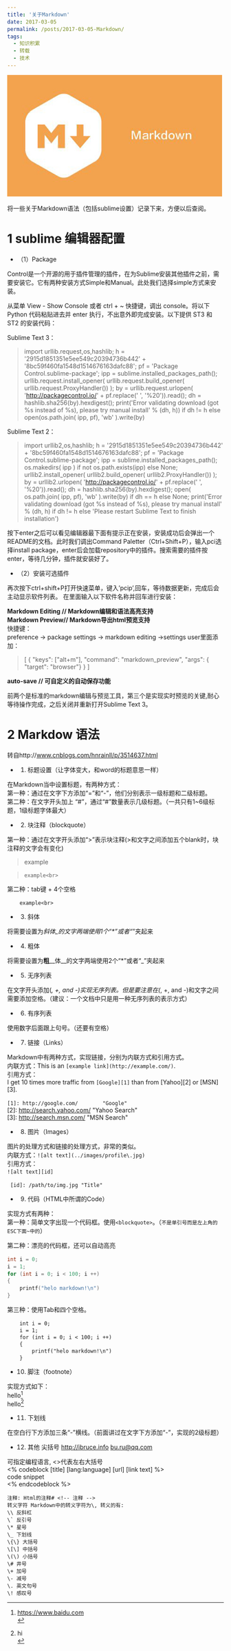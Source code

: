 ```yaml
---
title: '关于Markdown'
date: 2017-03-05
permalink: /posts/2017-03-05-Markdown/
tags:
  - 知识积累
  - 转载
  - 技术
---
```


!["markdown"](../images/markdown.jpg)

将一些关于Markdown语法（包括sublime设置）记录下来，方便以后查阅。

<!-- more -->
# 1 sublime 编辑器配置

* （1）Package 

Control是一个开源的用于插件管理的插件，在为Sublime安装其他插件之前，需要安装它。它有两种安装方式Simple和Manual。此处我们选择simple方式来安装。<br>

从菜单 View - Show Console 或者 ctrl + ~ 快捷键，调出 console。将以下 Python 代码粘贴进去并 enter 执行，不出意外即完成安装。以下提供 ST3 和 ST2 的安装代码：<br>

Sublime Text 3：<br>


>import urllib.request,os,hashlib; h = '2915d1851351e5ee549c20394736b442' + '8bc59f460fa1548d1514676163dafc88'; pf = 'Package Control.sublime-package'; ipp = sublime.installed_packages_path(); urllib.request.install_opener( urllib.request.build_opener( urllib.request.ProxyHandler()) ); by = urllib.request.urlopen( 'http://packagecontrol.io/' + pf.replace(' ', '%20')).read(); dh = hashlib.sha256(by).hexdigest(); print('Error validating download (got %s instead of %s), please try manual install' % (dh, h)) if dh != h else open(os.path.join( ipp, pf), 'wb' ).write(by)<br>

Sublime Text 2：<br>

>import urllib2,os,hashlib; h = '2915d1851351e5ee549c20394736b442' + '8bc59f460fa1548d1514676163dafc88'; pf = 'Package Control.sublime-package'; ipp = sublime.installed_packages_path(); os.makedirs( ipp ) if not os.path.exists(ipp) else None; urllib2.install_opener( urllib2.build_opener( urllib2.ProxyHandler()) ); by = urllib2.urlopen( 'http://packagecontrol.io/' + pf.replace(' ', '%20')).read(); dh = hashlib.sha256(by).hexdigest(); open( os.path.join( ipp, pf), 'wb' ).write(by) if dh == h else None; print('Error validating download (got %s instead of %s), please try manual install' % (dh, h) if dh != h else 'Please restart Sublime Text to finish installation')<br>

按下enter之后可以看见编辑器最下面有提示正在安装，安装成功后会弹出一个README的文档。此时我们调出Command Paletter（Ctrl+Shift+P），输入pci选择install package，enter后会加载repository中的插件。搜索需要的插件按enter，等待几分钟，插件就安装好了。<br>

* （2）安装可选插件

再次按下ctrl+shift+P打开快速菜单，键入’pcip’,回车，等待数据更新，完成后会主动显示软件列表。 在里面输入以下软件名称并回车进行安装：<br>

**Markdown Editing // Markdown编辑和语法高亮支持**<br>
**Markdown Preview// Markdown导出html预览支持** <br>
快捷键：<br>
preference -> package settings -> markdown editing ->settings user里面添加：<br>
>[
    { "keys": ["alt+m"], "command": "markdown_preview", "args": { "target": "browser"} }
]

**auto-save // 可自定义的自动保存功能** <br>


前两个是标准的markdown编辑与预览工具，第三个是实现实时预览的关键,耐心等待操作完成，之后关闭并重新打开Sublime Text 3。

# 2 Markdow 语法 

转自http://www.cnblogs.com/hnrainll/p/3514637.html

* 1. 标题设置（让字体变大，和word的标题意思一样）

在Markdown当中设置标题，有两种方式：<br>
第一种：通过在文字下方添加“=”和“-”，他们分别表示一级标题和二级标题。<br>
第二种：在文字开头加上 “#”，通过“#”数量表示几级标题。（一共只有1~6级标题，1级标题字体最大）<br>

* 2. 块注释（blockquote）

第一种：通过在文字开头添加“>”表示块注释(>和文字之间添加五个blank时，块注释的文字会有变化)<br>

>example<br>

>     example<br>

第二种：tab键 + 4个空格<br>

        example<br>

* 3. 斜体

将需要设置为*斜*_体_的文字两端使用1个“*”或者“_”夹起来<br>

* 4. 粗体

将需要设置为**粗**__体__的文字两端使用2个“*”或者“_”夹起来<br>

* 5. 无序列表

在文字开头添加(*, +, and -)实现无序列表。但是要注意在(*, +, and -)和文字之间需要添加空格。（建议：一个文档中只是用一种无序列表的表示方式）<br>

* 6. 有序列表

使用数字后面跟上句号。（还要有空格）<br>

* 7. 链接（Links）

Markdown中有两种方式，实现链接，分别为内联方式和引用方式。<br>
内联方式：This is an `[example link](http://example.com/)`.<br>
引用方式：<br>
I get 10 times more traffic from `[Google][1]` than from [Yahoo][2] or [MSN][3].  <br>

`[1]: http://google.com/        "Google" `<br>
[2]: http://search.yahoo.com/  "Yahoo Search" <br>
[3]: http://search.msn.com/    "MSN Search"<br>
 

* 8. 图片（Images）

图片的处理方式和链接的处理方式，非常的类似。<br>
内联方式：`![alt text](../images/profile\.jpg)`<br>
引用方式：<br>
`![alt text][id]` <br>

` [id]: /path/to/img.jpg "Title"`<br>

* 9. 代码（HTML中所谓的Code）

实现方式有两种：<br>
第一种：简单文字出现一个代码框。使用`<blockquote>`。（`不是单引号而是左上角的ESC下面~中的`）<br>

第二种：漂亮的代码框，还可以自动高亮<br>

```cpp
int i = 0;
i = 1;
for (int i = 0; i < 100; i ++)
{
    printf("helo markdown!\n")
}
```

第三种：使用Tab和四个空格。

        int i = 0;
        i = 1;
        for (int i = 0; i < 100; i ++)
        {
            printf("helo markdown!\n")
        }


* 10. 脚注（footnote）

实现方式如下：<br>
hello[^3]<br>
hello[^hello]<br>

[^hello]: hi<br>
[^3]: https://www.baidu.com<br>

* 11. 下划线

在空白行下方添加三条“-”横线。（前面讲过在文字下方添加“-”，实现的2级标题）<br>

* 12. 其他 尖括号 http://ibruce.info bu.ru@qq.com

可指定编程语言, <>代表左右大括号<br>
<% codeblock [title] [lang:language] [url] [link text] %><br>
  code snippet<br>
<% endcodeblock %><br>

```
注释: Html的注释# <!-- 注释 -->
转义字符 Markdown中的转义字符为\, 转义的有:
\\ 反斜杠
\` 反引号
\* 星号
\_ 下划线
\{\} 大括号
\[\] 中括号
\(\) 小括号
\# 井号
\+ 加号
\- 减号
\. 英文句号
\! 感叹号
```












